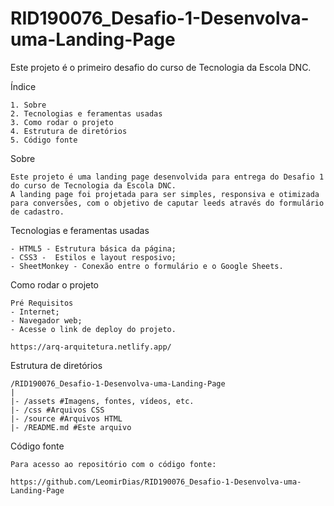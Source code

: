 # RID190076_Desafio-1-Desenvolva-uma-Landing-Page
Este projeto é o primeiro desafio do curso de Tecnologia da Escola DNC.

Índice

    1. Sobre
    2. Tecnologias e feramentas usadas
    3. Como rodar o projeto
    4. Estrutura de diretórios 
    5. Código fonte

Sobre
    
    Este projeto é uma landing page desenvolvida para entrega do Desafio 1 do curso de Tecnologia da Escola DNC.
    A landing page foi projetada para ser simples, responsiva e otimizada para conversões, com o objetivo de caputar leeds através do formulário de cadastro.

Tecnologias e feramentas usadas    

    - HTML5 - Estrutura básica da página;
    - CSS3 -  Estilos e layout resposivo;
    - SheetMonkey - Conexão entre o formulário e o Google Sheets.

Como rodar o projeto

    Pré Requisitos
    - Internet;
    - Navegador web;
    - Acesse o link de deploy do projeto.
    
    https://arq-arquitetura.netlify.app/

Estrutura de diretórios

    /RID190076_Desafio-1-Desenvolva-uma-Landing-Page
    |
    |- /assets #Imagens, fontes, vídeos, etc.
    |- /css #Arquivos CSS
    |- /source #Arquivos HTML
    |- /README.md #Este arquivo

Código fonte

    Para acesso ao repositório com o código fonte:
    
    https://github.com/LeomirDias/RID190076_Desafio-1-Desenvolva-uma-Landing-Page
